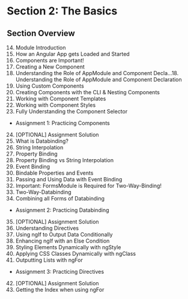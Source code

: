 # Section 2: The Basics

## Section Overview

14. Module Introduction
15. How an Angular App gets Loaded and Started
16. Components are Important!
17. Creating a New Component
18. Understanding the Role of AppModule and Component Decla…18. Understanding the Role of AppModule and Component Declaration
19. Using Custom Components
20. Creating Components with the CLI & Nesting Components
21. Working with Component Templates
22. Working with Component Styles
23. Fully Understanding the Component Selector
- Assignment 1: Practicing Components
24. [OPTIONAL] Assignment Solution
25. What is Databinding?
26. String Interpolation
27. Property Binding
28. Property Binding vs String Interpolation
29. Event Binding
30. Bindable Properties and Events
31. Passing and Using Data with Event Binding
32. Important: FormsModule is Required for Two-Way-Binding!
33. Two-Way-Databinding
34. Combining all Forms of Databinding
- Assignment 2: Practicing Databinding
35. [OPTIONAL] Assignment Solution
36. Understanding Directives
37. Using ngIf to Output Data Conditionally
38. Enhancing ngIf with an Else Condition
39. Styling Elements Dynamically with ngStyle
40. Applying CSS Classes Dynamically with ngClass
41. Outputting Lists with ngFor
- Assignment 3: Practicing Directives
42. [OPTIONAL] Assignment Solution
43. Getting the Index when using ngFor

